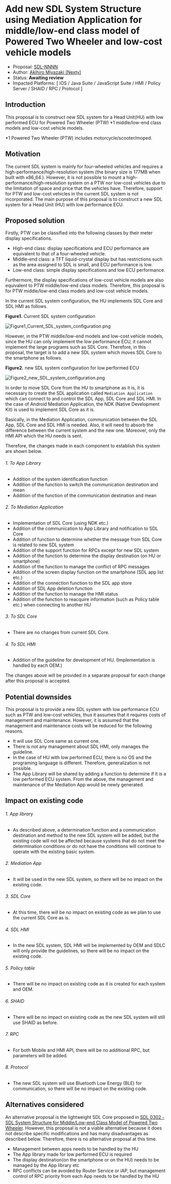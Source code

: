 # Add new SDL System Structure using Mediation Application for middle/low-end class model of Powered Two Wheeler and low-cost vehicle models

* Proposal: [SDL-NNNN](NNNN-Add-new-SDL-System-Structure-using-Mediation-Application.md)
* Author: [Akihiro Miyazaki (Nexty)](https://github.com/Akihiro-Miyazaki)
* Status: **Awaiting review**
* Impacted Platforms: [ iOS / Java Suite / JavaScript Suite / HMI / Policy Server / SHAID / RPC / Protocol ]

## Introduction

This proposal is to construct new SDL system for a Head Unit(HU) with low performed ECU for Powered Two Wheeler (PTW) *1 middle/low-end class models and low-cost vehicle models.

*1 Powered Two Wheeler (PTW) includes motorcycle/scooter/moped.


## Motivation

The current SDL system is mainly for four-wheeled vehicles and requires a high-performance/high-resolution system (the binary size is 177MB when built with x86_64.). However, it is not possible to mount a high-performance/high-resolution system on a PTW nor low-cost vehicles due to the limitation of space and price that the vehicles have. Therefore, support for PTW and low-cost vehicles in the current SDL system is not incorporated. The main purpose of this proposal is to construct a new SDL system for a Head Unit (HU) with low performance ECU.


## Proposed solution

Firstly, PTW can be classified into the following classes by their meter display specifications.
 - High-end class: display specifications and ECU performance are equivalent to that of a four-wheeled vehicle.
 - Middle-end class: a TFT liquid-crystal display but has restrictions such as the area assigned to SDL is small, and ECU performance is low.
 - Low-end class: simple display specifications and low ECU performance.

Furthermore, the display specifications of low-cost vehicle models are also equivalent to PTW middle/low-end class models. Therefore, this proposal is for PTW middle/low-end class models and low-cost vehicle models.

In the current SDL system configuration, the HU implements SDL Core and SDL HMI as follows.

<b>Figure1.</b> Current SDL system configuration

![Figure1_Current_SDL_system_configuration.png](../assets/proposals/NNNN-Add-new-SDL-System-Structure-using-Mediation-Application/Figure1_Current_SDL_system_configuration.png)

However, in the PTW middle/low-end models and low-cost vehicle models, since the HU can only implement the low performance ECU, it cannot implement the large programs such as SDL Core. Therefore, in this proposal, the target is to add a new SDL system which moves SDL Core to the smartphone as follows.

<b>Figure2.</b> new SDL system configuration for low performed ECU

![Figure2_new_SDL_system_configuration.png](../assets/proposals/NNNN-Add-new-SDL-System-Structure-using-Mediation-Application/Figure2_new_SDL_system_configuration.png)

In order to move SDL Core from the HU to smartphone as it is, it is necessary to create the SDL application called `Mediation Application` which can connect to and control the SDL App, SDL Core and SDL HMI. In the case of Android Mediation Application, the NDK (Native Development Kit) is used to implement SDL Core as it is.

Basically, in the Mediation Application, communication between the SDL App, SDL Core and SDL HMI is needed. Also, it will need to absorb the difference between the current system and the new one. Moreover, only the HMI API which the HU needs is sent.

Therefore, the changes made in each component to establish this system are shown below.

###### 1. To App Library
 - Addition of the system identification function
 - Addition of the function to switch the communication destination and mean
 - Addition of the function of the communication destination and mean

###### 2. To Mediation Application
 - Implementation of SDL Core (using NDK etc.)
 - Addition of the communication to App Library and notification to SDL Core
 - Addition of function to determine whether the message from SDL Core is related to new SDL system
 - Addition of the support function for RPCs except for new SDL system
 - Addition of the function to determine the display destination (on HU or smartphone)
 - Addition of the function to manage the conflict of RPC messages
 - Addition of the screen display function on the smartphone (SDL app list etc.)
 - Addition of the connection function to the SDL app store
 - Addition of SDL App deletion function
 - Addition of the function to manage the HMI status
 - Addition of the function to reacquire information (such as Policy table etc.) when connecting to another HU

###### 3. To SDL Core
 - There are no changes from current SDL Core.

###### 4. To SDL HMI
 - Addition of the guideline for development of HU. (Implementation is handled by each OEM.)

The changes above will be provided in a separate proposal for each change after this proposal is accepted.

## Potential downsides

This proposal is to provide a new SDL system with low performance ECU such as PTW and low-cost vehicles, thus it assumes that it requires costs of management and maintenance.
However, it is assumed that the management and maintenance costs will be reduced for the following reasons.
 - It will use SDL Core same as current one.
 - There is not any management about SDL HMI, only manages the guideline.
 - In the case of HU with low performed ECU, there is no OS and the programing language is different. Therefore, generalization is not possible.
 - The App Library will be shared by adding a function to determine if it is a low performed ECU system.
From the above, the management and maintenance of the Mediation App would be newly generated.


## Impact on existing code

###### 1. App library
 - As described above, a determination function and a communication destination and method to the new SDL system will be added, but the existing code will not be affected because systems that do not meet the determination conditions or do not have the conditions will continue to operate with the existing basic system.

###### 2. Mediation App
 - It will be used in the new SDL system, so there will be no impact on the existing code.

###### 3. SDL Core
 - At this time, there will be no impact on existing code as we plan to use the current SDL Core as is.

###### 4. SDL HMI
 - In the new SDL system, SDL HMI will be implemented by OEM and SDLC will only provide the guidelines, so there will be no impact on the existing code.

###### 5. Policy table
 - There will be no impact on existing code as it is created for each system and OEM.

###### 6. SHAID
 - There will be no impact on existing code as the new SDL system will still use SHAID as before.

###### 7. RPC
 - For both Mobile and HMI API, there will be no additional RPC, but parameters will be added.

###### 8. Protocol
 - The new SDL system will use Bluetooth Low Energy (BLE) for communication, so there will be no impact on the existing code.


## Alternatives considered

An alternative proposal is the lightweight SDL Core proposed in [SDL 0302 - SDL System Structure for Middle/Low-end Class Model of Powered Two Wheeler](https://github.com/smartdevicelink/sdl_evolution/issues/1004).
However, this proposal is not a viable alternative because it does not describe specific modifications and has many disadvantages as described below. Therefore, there is no alternative proposal at this time.
 - Management between apps needs to be handled by the HU
 - The App library made for low performed ECU is required
 - The display destination(on the smartphone or on the HU) needs to be managed by the App library etc
 - RPC conflicts can be avoided by Router Service or iAP, but management control of RPC priority from each App needs to be handled by the HU
 
